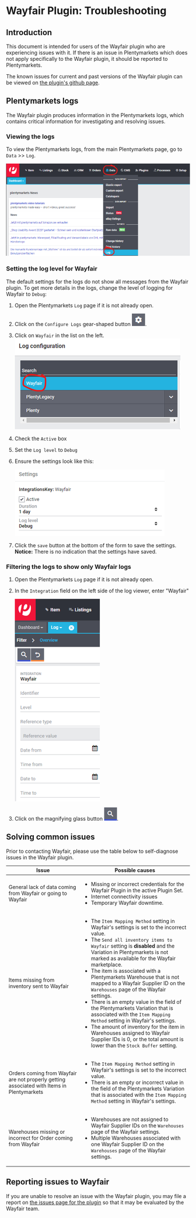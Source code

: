 # Wayfair Plugin: Troubleshooting

## Introduction
This document is intended for users of the Wayfair plugin who are experiencing issues with it. If there is an issue in Plentymarkets which does not apply specifically to the Wayfair plugin, it should be reported to Plentymarkets.

The known issues for current and past versions of the Wayfair plugin can be viewed on [the plugin's github page](https://github.com/wayfair-contribs/plentymarkets-plugin/issues).

## Plentymarkets logs
The Wayfair plugin produces information in the Plentymarkets logs, which contains critical information for investigating and resolving issues.

### Viewing the logs
To view the Plentymarkets logs, from the main Plentymarkets page, go to `Data` >> `Log`.

![log menu entry](../../../images/en/troubleshooting/menu_data_log.png)

### Setting the log level for Wayfair
The default settings for the logs do not show all messages from the Wayfair plugin. To get more details in the logs, change the level of logging for Wayfair to `Debug`:

1. Open the Plentymarkets `Log` page if it is not already open.

2. Click on the `Configure Logs` gear-shaped button ![gear button](../../../images/common/button_gear.png).

3. Click on `Wayfair` in the list on the left.
    ![wayfair in list](../../../images/en/troubleshooting/wayfair_log_category.png)

4. Check the `Active` box

5. Set the `Log level` to  `Debug`

6. Ensure the settings look like this:

    ![wayfair set to debug](../../../images/en/troubleshooting/wayfair_logs_active_debug.png)

7. Click the `save` button at the bottom of the form to save the settings. **Notice:** There is no indication that the settings have saved.

### Filtering the logs to show only Wayfair logs

1. Open the Plentymarkets `Log` page if it is not already open.

2. In the `Integration` field on the left side of the log viewer, enter "Wayfair"

    ![wayfair in filter](../../../images/en/troubleshooting/filter_logs_wayfair.png)

3. Click on the magnifying glass button ![search button](../../../images/common/button_search.png).


## Solving common issues

Prior to contacting Wayfair, please use the table below to self-diagnose issues in the Wayfair plugin.

| Issue | Possible causes |
| ----- | --------------- |
| General lack of data coming from Wayfair or going to Wayfair | <ul><li>Missing or incorrect credentials for the Wayfair Plugin in the active Plugin Set.</li><li>Internet connectivity issues</li><li>Temporary Wayfair downtime.</ul> |
| Items missing from inventory sent to Wayfair | <ul><li>The `Item Mapping Method` setting in Wayfair's settings is set to the incorrect value.</li><li>The `Send all inventory items to Wayfair` setting is **disabled** and the Variation in Plentymarkets is not marked as available for the Wayfair marketplace.</li><li>The item is associated with a Plentymarkets Warehouse that is not mapped to a Wayfair Supplier ID on the `Warehouses` page of the Wayfair settings.</li><li>There is an empty value in the field of the Plentymarkets Variation that is associated with the `Item Mapping Method` setting in Wayfair's settings.</li><li>The amount of inventory for the item in Warehouses assigned to Wayfair Supplier IDs is 0, or the total amount is lower than the `Stock Buffer` setting.</li></ul>
| Orders coming from Wayfair are not properly getting associated with Items in Plentymarkets | <ul><li>The `Item Mapping Method` setting in Wayfair's settings is set to the incorrect value.</li><li>There is an empty or incorrect value in the field of the Plentymarkets Variation that is associated with the `Item Mapping Method` setting in Wayfair's settings.</li></ul>
| Warehouses missing or incorrect for Order coming from Wayfair | <ul><li>Warehouses are not assigned to Wayfair Supplier IDs on the `Warehouses` page of the Wayfair settings.</li><li>Multiple Warehouses associated with one Wayfair Supplier ID on the `Warehouses` page of the Wayfair settings.</li></ul>


## Reporting issues to Wayfair

If you are unable to resolve an issue with the Wayfair plugin, you may file a report on [the issues page for the plugin](https://github.com/wayfair-contribs/plentymarkets-plugin/issues) so that it may be evaluated by the Wayfair team.
